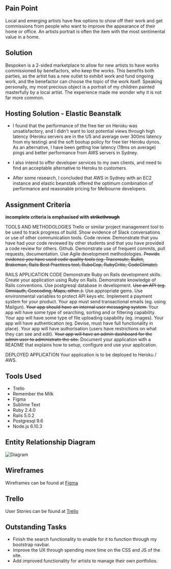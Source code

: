 

## Pain Point

Local and emerging artists have few options to show off their work and get commissions from people who want to improve the appearance of their home or office. An artists portrait is often the item with the most sentimental value in a home. 

## Solution

Bespoken is a 2-sided marketplace to allow for new artists to have works commissioned by benefactors, who keep the works. This benefits both parties, as the artist has a new outlet to exhibit work and fund ongoing work, and the benefactor can choose the topic of the work itself. Speaking personally, my most precious object is a portrait of my children painted masterfully by a local artist. The experience made me wonder why it is not far more common.

## Hosting Solution - Elastic Beanstalk

- I found that the performance of the free tier on Heroku was unsatisfactory, and I didn't want to lost potential views through high latency (Heroku servers are in the US and average over 300ms latency from my testing) and the soft bootup policy for free tier Heroku dynos. As an alternative, I have been getting low latency (19ms on average) pings and better performance from AWS servers in Sydney. 

- I also intend to offer developer services to my own clients, and need to find an acceptable alternative to Heroku to customers.

- After some research, I concluded that AWS in Sydney with an EC2 instance and elastic beanstalk offered the optimum combination of performance and reasonable pricing for Melbourne developers.


## Assignment Criteria

**incomplete criteria is emphasised with ~~strikethrough~~**

TOOLS AND METHODOLOGIES
Trello or similar project management tool to be used to track progress of build.
Show evidence of Slack conversations or use of other communication tools.
Code review. Demonstrate that you have had your code reviewed by other students and that you have provided a code review for others.
Github. Demonstrate use of frequent commits, pull requests, documentation.
Use Agile development methodologies.
~~Provide evidence you have used code quality tools (eg. Traceroute, Bullet, Brakeman, Rails Best Practices tool, RuboCop, RubyCritic, CodeClimate).~~

RAILS APPLICATION CODE
Demonstrate Ruby on Rails development skills.
Create your application using Ruby on Rails.
Demonstrate knowledge of Rails conventions.
Use postgresql database in development.
~~Use an API (eg. Omniauth, Geocoding, Maps, other..).~~
Use appropriate gems.
Use environmental variables to protect API keys etc.
Implement a payment system for your product.
Your app must send transactional emails (eg. using Mailgun).
~~Your app should have an internal user messaging system.~~
Your app will have some type of searching, sorting and or filtering capability.
Your app will have some type of file uploading capability (eg. images).
Your app will have authentication (eg. Devise, must have full functionality in place).
Your app will have authorisation (users have restrictions on what they can see and edit).
~~Your app will have an admin dashboard for the admin user to administrate the site.~~
Document your application with a README that explains how to setup, configure and use your application.

DEPLOYED APPLICATION
Your application is to be deployed to Heroku / AWS.


## Tools Used

- Trello
- Remember the Milk
- Figma
- Sublime Text
- Ruby 2.4.0
- Rails 5.0.2
- Postgresql 9.6
- Node.js 6.10.3

## Entity Relationship Diagram

![Diagram](https://cloud.githubusercontent.com/assets/12761260/26090251/fe97fc80-3a46-11e7-9f6a-8c36c2a25127.png)


## Wireframes

Wireframes can be found at [Figma](https://www.figma.com/file/dwydxHCCczx75ObCFBOd8f6M/Bespoken?node-id=16%3A3)

## Trello

User Stories can be found at [Trello](https://trello.com/b/2DnkijST/cfa-project-bespoken-for-artists)

## Outstanding Tasks

- Finish the search functionality to enable for it to function through my bootstrap navbar.
- Improve the UX through spending more time on the CSS and JS of the site.
- Add improved functionality for artists to manage their own portfolios.


